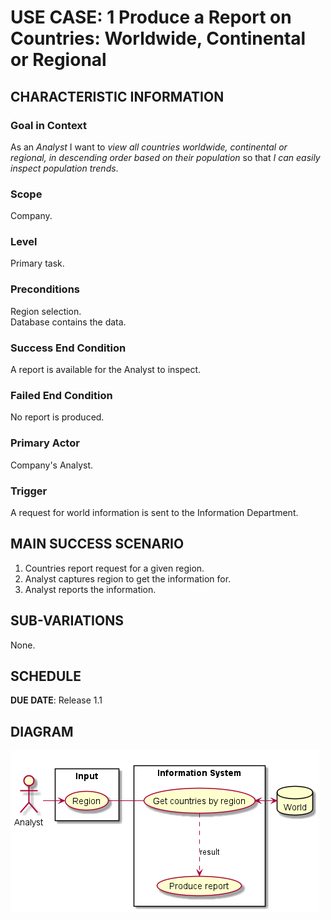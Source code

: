 # USE CASE: 1 Produce a Report on Countries: Worldwide, Continental or Regional

## CHARACTERISTIC INFORMATION

### Goal in Context

As an *Analyst* I want to *view all countries worldwide, continental or regional, in descending order based on their population* so that *I can easily inspect population trends*.

### Scope

Company.

### Level

Primary task.

### Preconditions

Region selection.  
Database contains the data.

### Success End Condition

A report is available for the Analyst to inspect.

### Failed End Condition

No report is produced.

### Primary Actor

Company's Analyst.

### Trigger

A request for world information is sent to the Information Department.

## MAIN SUCCESS SCENARIO

1. Countries report request for a given region.
2. Analyst captures region to get the information for.
4. Analyst reports the information.

## SUB-VARIATIONS

None.

## SCHEDULE

**DUE DATE**: Release 1.1

## DIAGRAM

![UC1](use-case-diagrams/use-case-1.png)